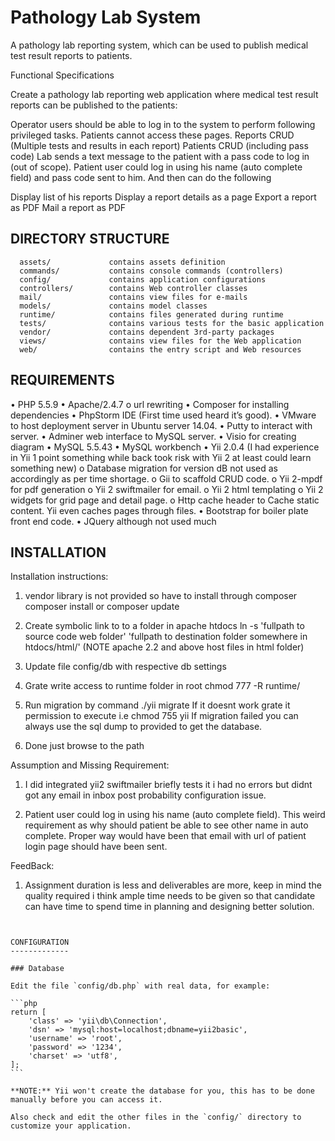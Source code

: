 Pathology Lab System
============================


A pathology lab reporting system, which can be used to publish medical test result reports to patients.

Functional Specifications

Create a pathology lab reporting web application where medical test result reports can be published to the
patients:

Operator users should be able to log in to the system to perform following privileged tasks. Patients
cannot access these pages.
Reports CRUD (Multiple tests and results in each report)
Patients CRUD (including pass code)
Lab sends a text message to the patient with a pass code to log in (out of scope).
Patient user could log in using his name (auto complete field) and pass code sent to him. And then can
do the following

Display list of his reports
Display a report details as a page
Export a report as PDF
Mail a report as PDF


DIRECTORY STRUCTURE
-------------------

      assets/             contains assets definition
      commands/           contains console commands (controllers)
      config/             contains application configurations
      controllers/        contains Web controller classes
      mail/               contains view files for e-mails
      models/             contains model classes
      runtime/            contains files generated during runtime
      tests/              contains various tests for the basic application
      vendor/             contains dependent 3rd-party packages
      views/              contains view files for the Web application
      web/                contains the entry script and Web resources



REQUIREMENTS
------------

•	PHP 5.5.9
•	Apache/2.4.7
o	url rewriting
•	Composer for installing dependencies
•	PhpStorm IDE (First time used heard it’s good).
•	VMware to host deployment server in Ubuntu server 14.04.
•	Putty to interact with server.
•	Adminer web interface to MySQL server.
•	Visio for creating diagram
•	MySQL  5.5.43
•	MySQL workbench
•	Yii 2.0.4 (I had experience in Yii 1 point something while back took risk with Yii 2 at least could learn something new)
o	Database migration for version dB not used as accordingly as per time shortage.
o	Gii to scaffold CRUD code.
o	Yii 2-mpdf for pdf generation
o	Yii 2 swiftmailer for email.
o	Yii 2 html templating
o	Yii 2 widgets for grid page and detail page.
o	Http cache header to Cache static content. Yii even caches pages through files.
•	Bootstrap for boiler plate front end code.
•	JQuery although not used much



INSTALLATION
------------

Installation instructions:

1) vendor library is not provided so have to install through composer
	composer install
	or  composer update

2) Create symbolic link to to a folder in apache htdocs
	ln -s 'fullpath to source code web folder' 'fullpath to destination folder somewhere in htdocs/html/'  (NOTE apache 2.2 and above host files in html folder)

3) Update file config/db with respective db settings

4) Grate write access to runtime folder in root
	chmod 777 -R runtime/

5) Run migration by command ./yii migrate
	If it doesnt work grate it permission to execute i.e chmod 755 yii
	If migration failed you can always use the sql dump to provided to get the database.

6) Done just browse to the path

Assumption and Missing Requirement:

1) I did integrated yii2 swiftmailer briefly tests it i had no errors but didnt got any email in inbox post probability configuration issue.

2) Patient user could log in using his name (auto complete field). This weird requirement as why should patient be able to see other name in auto complete. Proper way would have been that 
email with url of patient login page should have been sent.


FeedBack:

1) Assignment duration is less and deliverables are more, keep in mind the quality required i think ample time needs to be given so that candidate can have time to 
spend time in planning and designing better solution.

~~~


CONFIGURATION
-------------

### Database

Edit the file `config/db.php` with real data, for example:

```php
return [
    'class' => 'yii\db\Connection',
    'dsn' => 'mysql:host=localhost;dbname=yii2basic',
    'username' => 'root',
    'password' => '1234',
    'charset' => 'utf8',
];
```

**NOTE:** Yii won't create the database for you, this has to be done manually before you can access it.

Also check and edit the other files in the `config/` directory to customize your application.
